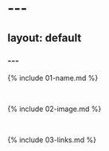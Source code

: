 # ---
## layout: default
### ---

{% include 01-name.md %}

<br>

{% include 02-image.md %}

<br>

{% include 03-links.md %}

